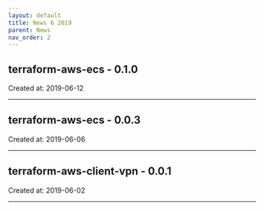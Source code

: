 ```yaml
---
layout: default
title: News 6 2019
parent: News
nav_order: 2
---
```




## terraform-aws-ecs - 0.1.0


Created at: 2019-06-12

---


## terraform-aws-ecs - 0.0.3


Created at: 2019-06-06

---


## terraform-aws-client-vpn - 0.0.1


Created at: 2019-06-02

---

